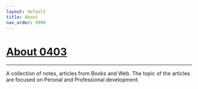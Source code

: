 ```yaml
---
layout: default
title: About 
nav_order: 9999 
---
```


# [About 0403](https://os403.github.io/os403/about)
---

A collection of notes, articles from Books and Web. The topic of the articles are focused on Peronal and Professional development.
